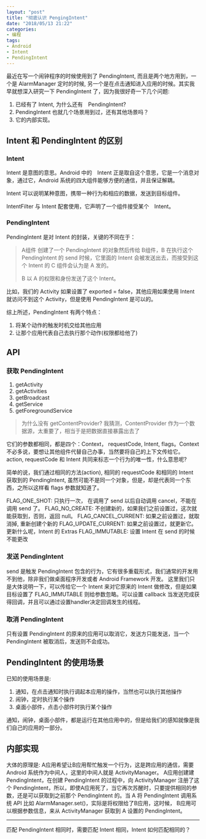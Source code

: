 ```yaml
---
layout: "post"
title: "彻底认识 PengingIntent"
date: "2018/05/13 21:22"
categories:
- 编程
tags:
- Android
- Intent
- PendingIntent
---
```


最近在写一个闹钟程序的时候使用到了 PendingIntent, 而且是两个地方用到，一个是 AlarmManager 定时的时候, 另一个是在点击通知进入应用的时候。其实我早就想深入研究一下 PendingIntent 了，因为我很好奇一下几个问题:

1. 已经有了 Intent, 为什么还有　PendingIntent?
2. PendingIntent 也就几个场景用到过，还有其他场景吗？
3. 它的内部实现。

## Intent 和 PendingIntent 的区别

### Intent

Intent 是意图的意思。Android 中的　Intent 正是取自这个意思，它是一个消息对象，通过它，Android 系统的四大组件能够方便的通信，并且保证解耦。

Intent 可以说明某种意图，携带一种行为和相应的数据，发送到目标组件。

IntentFilter 与 Intent 配套使用，它声明了一个组件接受某个　Intent。

### PendingIntent

PendingIntent 是对 Intent 的封装，关键的不同在于：

> A组件 创建了一个 PendingIntent 的对象然后传给 B组件，B 在执行这个 PendingIntent 的 send 时候，它里面的 Intent 会被发送出去，而接受到这个 Intent 的 C 组件会认为是 A 发的。
>
> B 以 A 的权限和身份发送了这个 Intent。

比如，我们的 Activity 如果设置了 exported = false，其他应用如果使用 Intent 就访问不到这个 Activity，但是使用 PendingIntent 是可以的。

综上所述，PendingIntent 有两个特点：
1. 将某个动作的触发时机交给其他应用
2. 让那个应用代表自己去执行那个动作(权限都给他了)

## API

### 获取 PendingIntent

  1. getActivity
  2. getActivities
  3. getBroadcast
  4. getService
  5. getForegroundService

> 为什么没有 getContentProvider?
> 我猜测，ContentProvider 作为一个数据源，太重要了，相当于是把数据直接暴露出去了

它们的参数都相同，都是四个：Context， requestCode, Intent, flags。Context 不必多说，要想让其他组件代替自己办事，当然要将自己的上下文传给它。action, requestCode 和 Intent 共同来标志一个行为的唯一性，什么意思呢?

简单的说，我们通过相同的方法(action), 相同的 requestCode 和相同的 Intent 获取到的 PendingIntent, 虽然可能不是同一个对象，但是，却是代表同一个东西，之所以这样看 flags 参数就知道了。

FLAG_ONE_SHOT: 只执行一次， 在调用了 send 以后自动调用 cancel，不能在调用 send 了。
FLAG_NO_CREATE: 不创建新的，如果我们之前设置过，这次就能获取到，否则，返回 null。
FLAG_CANCEL_CURRENT: 如果之前设置过，就取消掉, 重新创建个新的
FLAG_UPDATE_CURRENT: 如果之前设置过，就更新它。更新什么呢，Intent 的 Extras
FLAG_IMMUTABLE: 设置 Intent 在 send 的时候不能更改

### 发送 PendingIntent

send 是触发 PendingIntent 包含的行为，它有很多重载形式，我们通常的开发用不到他，除非我们做桌面程序开发或者 Android Framework 开发。
这里我们只是大体说明一下，可以传给它一个 Intent 来对它原来的 Intent 做修改，但是如果目标设置了 FLAG_IMMUTABLE 则给参数忽略。可以设置 callback 当发送完成获得回调，并且可以通过设置handler决定回调发生的线程。

### 取消 PendingIntent

只有设置 PendingIntent 的原来的应用可以取消它，发送方只能发送，当一个 PendingIntent 被取消后，发送则不会成功。

## PendingIntent 的使用场景

已知的使用场景是:

1. 通知，在点击通知时执行调起本应用的操作，当然也可以执行其他操作
2. 闹钟，定时执行某个操作
3. 桌面小部件，点击小部件时执行某个操作

通知，闹钟，桌面小部件，都是运行在其他应用中的，但是给我们的感知就像是我们自己的应用的一部分。

## 内部实现

大体的原理是: A应用希望让B应用帮忙触发一个行为，这是跨应用的通信，需要 Android 系统作为中间人，这里的中间人就是 ActivityManager。 A应用创建建 PendingIntent，在创建 PendingIntent 的过程中，向 ActivityManager 注册了这个 PendingIntent，所以，即使A应用死了，当它再次苏醒时，只要提供相同的参数，还是可以获取到之前那个 PendingIntent 的。当 A 将 PendingIntent 调用系统 API 比如 AlarmManager.set()，实际是将权限给了B应用，这时候， B应用可以根据参数信息，来从 ActivityManager 获取到 A 设置的 PendingIntent。

---
匹配 PendingIntent 相同时，需要匹配 Intent 相同，Intent 如何匹配相同的？